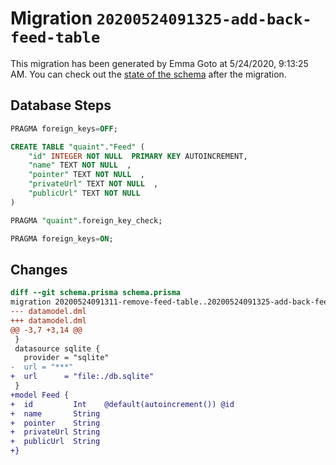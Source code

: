 # Migration `20200524091325-add-back-feed-table`

This migration has been generated by Emma Goto at 5/24/2020, 9:13:25 AM.
You can check out the [state of the schema](./schema.prisma) after the migration.

## Database Steps

```sql
PRAGMA foreign_keys=OFF;

CREATE TABLE "quaint"."Feed" (
    "id" INTEGER NOT NULL  PRIMARY KEY AUTOINCREMENT,
    "name" TEXT NOT NULL  ,
    "pointer" TEXT NOT NULL  ,
    "privateUrl" TEXT NOT NULL  ,
    "publicUrl" TEXT NOT NULL
)

PRAGMA "quaint".foreign_key_check;

PRAGMA foreign_keys=ON;
```

## Changes

```diff
diff --git schema.prisma schema.prisma
migration 20200524091311-remove-feed-table..20200524091325-add-back-feed-table
--- datamodel.dml
+++ datamodel.dml
@@ -3,7 +3,14 @@
 }
 datasource sqlite {
   provider = "sqlite"
-  url = "***"
+  url      = "file:./db.sqlite"
 }
+model Feed {
+  id         Int    @default(autoincrement()) @id
+  name       String
+  pointer    String
+  privateUrl String
+  publicUrl  String
+}
```
